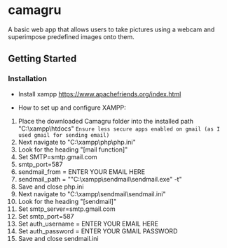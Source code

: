 # camagru


A basic web app that allows users to take pictures using a webcam and superimpose predefined images onto them.

## Getting Started

### Installation

* Install xampp https://www.apachefriends.org/index.html

* How to set up and configure XAMPP:
 
1. Place the downloaded Camagru folder into the installed path "C:\xampp\htdocs"
`Ensure less secure apps enabled on gmail (as I used gmail for sending email)`
2. Next navigate to "C:\xampp\php\php.ini"
3. Look for the heading "[mail function]"
4. Set SMTP=smtp.gmail.com
5. smtp_port=587
6. sendmail_from = ENTER YOUR EMAIL HERE
7. sendmail_path = ""C:\xampp\sendmail\sendmail.exe" -t"
8. Save and close php.ini
9. Next navigate to "C:\xampp\sendmail\sendmail.ini"
10. Look for the heading "[sendmail]"
11. Set smtp_server=smtp.gmail.com
12. Set smtp_port=587
13. Set auth_username = ENTER YOUR EMAIL HERE
14. Set auth_password = ENTER YOUR GMAIL PASSWORD
15. Save and close sendmail.ini
